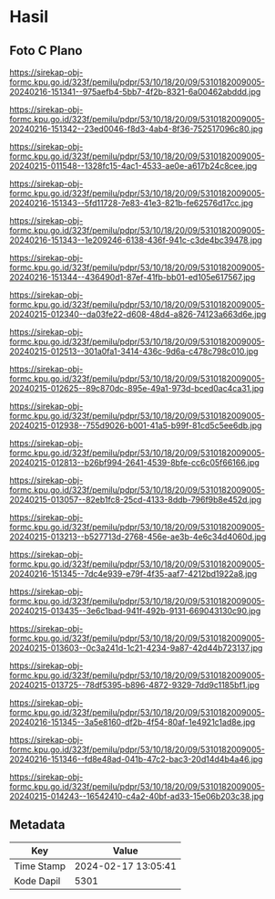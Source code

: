 # Hasil

## Foto C Plano

https://sirekap-obj-formc.kpu.go.id/323f/pemilu/pdpr/53/10/18/20/09/5310182009005-20240216-151341--975aefb4-5bb7-4f2b-8321-6a00462abddd.jpg

https://sirekap-obj-formc.kpu.go.id/323f/pemilu/pdpr/53/10/18/20/09/5310182009005-20240216-151342--23ed0046-f8d3-4ab4-8f36-752517096c80.jpg

https://sirekap-obj-formc.kpu.go.id/323f/pemilu/pdpr/53/10/18/20/09/5310182009005-20240215-011548--1328fc15-4ac1-4533-ae0e-a617b24c8cee.jpg

https://sirekap-obj-formc.kpu.go.id/323f/pemilu/pdpr/53/10/18/20/09/5310182009005-20240216-151343--5fd11728-7e83-41e3-821b-fe62576d17cc.jpg

https://sirekap-obj-formc.kpu.go.id/323f/pemilu/pdpr/53/10/18/20/09/5310182009005-20240216-151343--1e209246-6138-436f-941c-c3de4bc39478.jpg

https://sirekap-obj-formc.kpu.go.id/323f/pemilu/pdpr/53/10/18/20/09/5310182009005-20240216-151344--436490d1-87ef-41fb-bb01-ed105e617567.jpg

https://sirekap-obj-formc.kpu.go.id/323f/pemilu/pdpr/53/10/18/20/09/5310182009005-20240215-012340--da03fe22-d608-48d4-a826-74123a663d6e.jpg

https://sirekap-obj-formc.kpu.go.id/323f/pemilu/pdpr/53/10/18/20/09/5310182009005-20240215-012513--301a0fa1-3414-436c-9d6a-c478c798c010.jpg

https://sirekap-obj-formc.kpu.go.id/323f/pemilu/pdpr/53/10/18/20/09/5310182009005-20240215-012625--89c870dc-895e-49a1-973d-bced0ac4ca31.jpg

https://sirekap-obj-formc.kpu.go.id/323f/pemilu/pdpr/53/10/18/20/09/5310182009005-20240215-012938--755d9026-b001-41a5-b99f-81cd5c5ee6db.jpg

https://sirekap-obj-formc.kpu.go.id/323f/pemilu/pdpr/53/10/18/20/09/5310182009005-20240215-012813--b26bf994-2641-4539-8bfe-cc6c05f66166.jpg

https://sirekap-obj-formc.kpu.go.id/323f/pemilu/pdpr/53/10/18/20/09/5310182009005-20240215-013057--82eb1fc8-25cd-4133-8ddb-796f9b8e452d.jpg

https://sirekap-obj-formc.kpu.go.id/323f/pemilu/pdpr/53/10/18/20/09/5310182009005-20240215-013213--b527713d-2768-456e-ae3b-4e6c34d4060d.jpg

https://sirekap-obj-formc.kpu.go.id/323f/pemilu/pdpr/53/10/18/20/09/5310182009005-20240216-151345--7dc4e939-e79f-4f35-aaf7-4212bd1922a8.jpg

https://sirekap-obj-formc.kpu.go.id/323f/pemilu/pdpr/53/10/18/20/09/5310182009005-20240215-013435--3e6c1bad-941f-492b-9131-669043130c90.jpg

https://sirekap-obj-formc.kpu.go.id/323f/pemilu/pdpr/53/10/18/20/09/5310182009005-20240215-013603--0c3a241d-1c21-4234-9a87-42d44b723137.jpg

https://sirekap-obj-formc.kpu.go.id/323f/pemilu/pdpr/53/10/18/20/09/5310182009005-20240215-013725--78df5395-b896-4872-9329-7dd9c1185bf1.jpg

https://sirekap-obj-formc.kpu.go.id/323f/pemilu/pdpr/53/10/18/20/09/5310182009005-20240216-151345--3a5e8160-df2b-4f54-80af-1e4921c1ad8e.jpg

https://sirekap-obj-formc.kpu.go.id/323f/pemilu/pdpr/53/10/18/20/09/5310182009005-20240216-151346--fd8e48ad-041b-47c2-bac3-20d14d4b4a46.jpg

https://sirekap-obj-formc.kpu.go.id/323f/pemilu/pdpr/53/10/18/20/09/5310182009005-20240215-014243--16542410-c4a2-40bf-ad33-15e06b203c38.jpg


## Metadata

| Key        | Value               |
| ---------- | ------------------- |
| Time Stamp | 2024-02-17 13:05:41 |
| Kode Dapil | 5301                |



